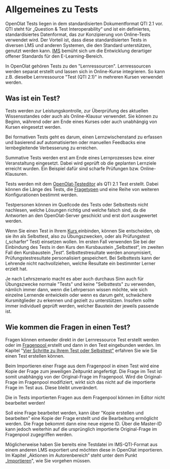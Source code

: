 # Allgemeines zu Tests

OpenOlat Tests liegen in dem standardisierten Dokumentformat QTI 2.1 vor. QTI
steht für „Question & Test Interoperability“ und ist ein definiertes,
standardisiertes Datenformat, das zur Konzipierung von Online-Tests verwendet
wird. Der Vorteil ist, dass diese standardisierten Tests in diversen LMS und
anderen Systemen, die den Standard unterstützen, genutzt werden kann.
[IMS](http://www.imsglobal.org/ "IMS") bemüht sich um die Entwicklung
derartiger offener Standards für den E-Learning-Bereich.

In OpenOlat gehören Tests zu den "Lernressourcen". Lernressourcen werden
separat erstellt und lassen sich in Online-Kurse integrieren. So kann z.B.
dieselbe Lernressource "Test (QTI 2.1)" in mehreren Kursen verwendet werden.

## Was ist ein Test?

Tests werden zur Leistungskontrolle, zur Überprüfung des aktuellen
Wissensstandes oder auch als Online-Klausur verwendet. Sie können zu Beginn,
während oder am Ende eines Kurses oder auch unabhängig von Kursen eingesetzt
werden.

Bei formativen Tests geht es darum, einen Lernzwischenstand zu erfassen und
basierend auf automatisierten oder manuellen Feedbacks eine lernbegleitende
Verbesserung zu erreichen.  

Summative Tests werden erst am Ende eines Lernprozesses bzw. einer
Veranstaltung eingesetzt. Dabei wird geprüft ob die geplanten Lernziele
erreicht wurden. Ein Beispiel dafür sind scharfe Prüfungen bzw. Online-
Klausuren.

Tests werden mit dem [OpenOlat-Testeditor](Test_editor_QTI_2.1.de.md) als QTI 2.1 Test
erstellt. Dabei können die Länge des Tests, die
[Fragetypen](Test_question_types.de.md) und eine Reihe von weiteren Konfigurationen
bestimmt werden.

Testpersonen können im Quellcode des Tests oder Selbsttests nicht nachlesen,
welche Lösungen richtig und welche falsch sind, da die Antworten an den
OpenOlat-Server geschickt und erst dort ausgewertet werden.

Wenn Sie einen Test in Ihrem [Kurs ](Tests_at_course_level.de.md)einbinden,
können Sie entscheiden, ob sie ihn als Selbsttest, also zu Übungszwecken, oder
als Prüfungstest („scharfer“ Test) einsetzen wollen. Im ersten Fall verwenden
Sie bei der Einbindung des Tests in den Kurs den Kursbaustein „Selbsttest“, im
zweiten Fall den Kursbaustein „Test“. Selbsttestresultate werden anonymisiert,
Prüfungstestresultate personalisiert gespeichert. Bei Selbsttests kann der
Lehrende nicht nachvollziehen, welche Resultate ein bestimmter Lerner erzielt
hat.

Je nach Lehrszenario macht es aber auch durchaus Sinn auch für Übungszwecke
normale "Tests" und keine "Selbsttests" zu verwenden, nämlich immer dann, wenn
die Lehrperson wissen möchte, wie sich einzelne Lernende entwickeln oder wenn
es darum geht, schwächere Kursmitglieder zu erkennen und gezielt zu
unterstützen. Insofern sollte immer individuell geprüft werden, welcher
Baustein der jeweils passende ist.

## Wie kommen die Fragen in einen Test?

Fragen können entweder direkt in der Lernressource Test erstellt werden oder
im [Fragenpool ](Fragenpool.html)erstellt und dann in den Test eingebunden
werden. Im Kapitel "[Vier Schritte zu Ihrem Test oder
Selbsttest"](Four_Steps_to_Your_Test_or_Self-test.de.md) erfahren Sie
wie Sie einen Test erstellen können.

Beim Importieren einer Frage aus dem Fragenpool in einen Test wird eine Kopie
der Frage zum jeweiligen Zeitpunkt angefertigt. Die Frage im Test ist somit
unabhängig von der Original-Frage im Fragenpool. Wird die Original-Frage im
Fragenpool modifiziert, wirkt sich das nicht auf die importierte Frage im Test
aus. Diese bleibt unverändert.

Die in Tests importierten Fragen aus dem Fragenpool können im Editor nicht
bearbeitet werden!

Soll eine Frage bearbeitet werden, kann über "Kopie erstellen und bearbeiten"
eine Kopie der Frage erstellt und die Bearbeitung ermöglicht werden. Die Frage
bekommt dann eine neue eigene ID. Über die Master-ID kann jedoch weiterhin auf
die ursprünglich importierte Original-Frage im Fragenpool zugegriffen werden.

Möglicherweise haben Sie bereits eine Testdatei im IMS-QTI-Format aus einem
anderen LMS exportiert und möchten diese in OpenOlat importieren. Im Kapitel
„Aktionen im Autorenbereich“ steht unter dem Punkt
„[Importieren](../../pages/viewpage.action%EF%B9%96pageId=108593439.html#Aktionenim%E2%80%9EAutorenbereich%22-_importieren)",
wie Sie vorgehen müssen.

